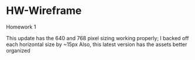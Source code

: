# HW-Wireframe
Homework 1

This update has the 640 and 768 pixel sizing working properly; I backed off each horizontal size by ~15px
Also, this latest version has the assets better organized

